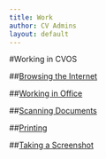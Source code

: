 ```yaml
---
title: Work
author: CV Admins
layout: default
---
```


#Working in CVOS

##[Browsing the Internet](internet.html)

##[Working in Office](office.html)

##[Scanning Documents](scan.html)

##[Printing](printing.html)

##[Taking a Screenshot](screenshot.html)
